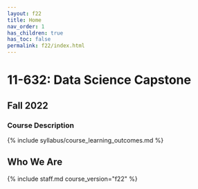 ```yaml
---
layout: f22
title: Home
nav_order: 1
has_children: true
has_toc: false
permalink: f22/index.html
---
```


# 11-632: Data Science Capstone

## Fall 2022

### Course Description

{% include syllabus/course_learning_outcomes.md %}

## Who We Are

{% include staff.md course_version="f22" %}